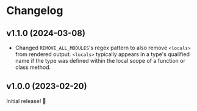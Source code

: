 # Changelog

## v1.1.0 (2024-03-08)

- Changed `REMOVE_ALL_MODULES`'s regex pattern to also remove `<locals>` from rendered output. `<locals>` typically appears in a type's qualified name if the type was defined within the local scope of a function or class method. 

## v1.0.0 (2023-02-20)

Initial release! 🎉
